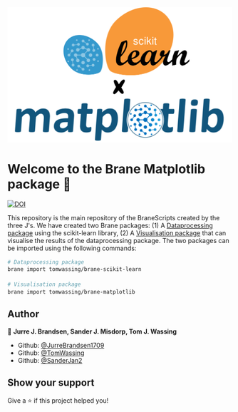 <img src="img/brane-logo.svg" alt="Brane logo" width="512"/>
<h1>Welcome to the Brane Matplotlib package 👋</h1>

[![DOI](https://zenodo.org/badge/DOI/10.5281/zenodo.6607127.svg)](https://doi.org/10.5281/zenodo.6607127)

This repository is the main repository of the BraneScripts created by the three J's.
We have created two Brane packages: 
(1) A [Dataprocessing package](https://github.com/tomwassing/brane-scikit-learn) using the scikit-learn library,
(2) A [Visualisation package](https://github.com/tomwassing/brane-matplotlib) that can visualise the results of the dataprocessing package.
The two packages can be imported using the following commands:

```sh
# Dataprocessing package
brane import tomwassing/brane-scikit-learn

# Visualisation package
brane import tomwassing/brane-matplotlib
```

## Author

👤 **Jurre J. Brandsen, Sander J. Misdorp, Tom J. Wassing**

* Github: [@JurreBrandsen1709](https://github.com/JurreBrandsen1709)
* Github: [@TomWassing](https://github.com/tomwassing)
* Github: [@SanderJan2](https://github.com/SanderJan2)

## Show your support

Give a ⭐️ if this project helped you!
